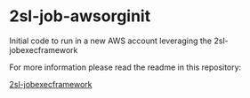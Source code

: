 # 2sl-job-awsorginit
Initial code to run in a new AWS account leveraging the 2sl-jobexecframework

For more information please read the readme in this repository:

[2sl-jobexecframework](https://github.com/tradichel/2sl-jobexecframework/tree/main)
